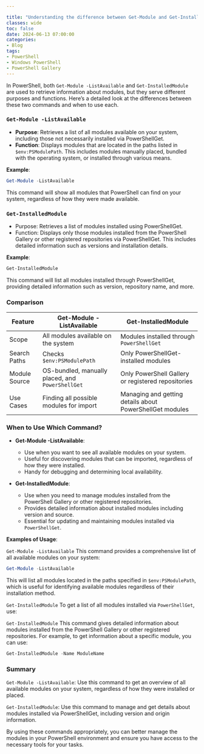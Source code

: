 ```yaml
---

title: "Understanding the difference between Get-Module and Get-InstalledModule in PowerShell"
classes: wide
toc: false
date: 2024-06-13 07:00:00
categories:
- Blog
tags:
- PowerShell
- Windows PowerShell
- PowerShell Gallery
---
```

In PowerShell, both `Get-Module -ListAvailable` and `Get-InstalledModule` are used to retrieve information about modules, but they serve different purposes and functions. Here’s a detailed look at the differences between these two commands and when to use each.

### `Get-Module -ListAvailable`

- **Purpose**: Retrieves a list of all modules available on your system, including those not necessarily installed via PowerShellGet.
- **Function**: Displays modules that are located in the paths listed in `$env:PSModulePath`. This includes modules manually placed, bundled with the operating system, or installed through various means.

**Example**:

```powershell
Get-Module -ListAvailable
```
This command will show all modules that PowerShell can find on your system, regardless of how they were made available.

### `Get-InstalledModule`
- Purpose: Retrieves a list of modules installed using PowerShellGet.
- Function: Displays only those modules installed from the PowerShell Gallery or other registered repositories via PowerShellGet. This includes detailed information such as versions and installation details.

**Example**:

```powershell
Get-InstalledModule
```
This command will list all modules installed through PowerShellGet, providing detailed information such as version, repository name, and more.

### Comparison

| Feature | Get-Module -ListAvailable | Get-InstalledModule |
|----------|----------|----------|
| Scope    | All modules available on the system   | Modules installed through ````PowerShellGet```` |
| Search Paths    | Checks ```$env:PSModulePath```   | Only PowerShellGet-installed modules |
| Module Source    | OS-bundled, manually placed, and ````PowerShellGet````   | Only PowerShell Gallery or registered repositories |
| Use Cases | Finding all possible modules for import | Managing and getting details about PowerShellGet modules | 


### When to Use Which Command?

 - **Get-Module -ListAvailable**:
     * Use when you want to see all available modules on your system.
     * Useful for discovering modules that can be imported, regardless of how they were installed.
     * Handy for debugging and determining local availability.

- **Get-InstalledModule**:
    * Use when you need to manage modules installed from the PowerShell Gallery or other registered repositories.
    * Provides detailed information about installed modules including version and source.
    * Essential for updating and maintaining modules installed via ````PowerShellGet````.

**Examples of Usage**:


````Get-Module -ListAvailable````
This command provides a comprehensive list of all available modules on your system:

```powershell
Get-Module -ListAvailable
```
This will list all modules located in the paths specified in ````$env:PSModulePath````, which is useful for identifying available modules regardless of their installation method.

```Get-InstalledModule```
To get a list of all modules installed via ```PowerShellGet```, use:

````Get-InstalledModule````
This command gives detailed information about modules installed from the PowerShell Gallery or other registered repositories. For example, to get information about a specific module, you can use:

```powershell
Get-InstalledModule -Name ModuleName
```

### Summary
```Get-Module -ListAvailable```: Use this command to get an overview of all available modules on your system, regardless of how they were installed or placed.

```Get-InstalledModule```: Use this command to manage and get details about modules installed via PowerShellGet, including version and origin information.

By using these commands appropriately, you can better manage the modules in your PowerShell environment and ensure you have access to the necessary tools for your tasks.

